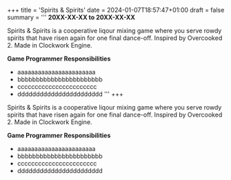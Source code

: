 +++
title = 'Spirits & Spirits'
date = 2024-01-07T18:57:47+01:00
draft = false
summary = '''
**20XX-XX-XX to 20XX-XX-XX**

Spirits & Spirits is a cooperative liqour mixing game where you serve rowdy spirits that have risen again for one final dance-off. Inspired by Overcooked 2. Made in Clockwork Engine.

**Game Programmer Responsibilities**
  *  aaaaaaaaaaaaaaaaaaaaaaa
  *  bbbbbbbbbbbbbbbbbbbbbbb
  *  ccccccccccccccccccccccc
  *  ddddddddddddddddddddddd
'''
+++

Spirits & Spirits is a cooperative liqour mixing game where you serve rowdy spirits that have risen again for one final dance-off. Inspired by Overcooked 2. Made in Clockwork Engine.

**Game Programmer Responsibilities**
  *  aaaaaaaaaaaaaaaaaaaaaaa
  *  bbbbbbbbbbbbbbbbbbbbbbb
  *  ccccccccccccccccccccccc
  *  ddddddddddddddddddddddd
